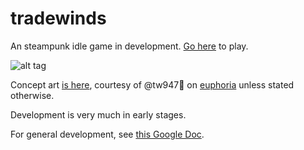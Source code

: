 # tradewinds
An steampunk idle game in development.
[Go here](https://pouncysilverkitten.github.io/tradewinds) to play.

![alt tag](http://i.imgur.com/wNKEbgy.jpg)

Concept art [is here](http://imgur.com/a/6TzCv), courtesy of @tw947:guitar: on [euphoria](https://euphoria.io/room/xkcd) unless stated otherwise.

Development is very much in early stages.

For general development, see [this Google Doc](https://docs.google.com/document/d/1j9hcEsDW2A_UXt5kr9agBbOMemUd2uYoLykyj9RHPG4/edit?usp=sharing).
